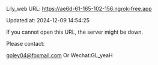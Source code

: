 Lily_web URL: https://ae6d-61-165-102-156.ngrok-free.app

Updated at: 2024-12-09 14:54:25

If you cannot open this URL, the server might be down.

Please contact: 

goley04@foxmail.com Or Wechat:GL_yeaH